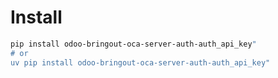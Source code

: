 # Install

```bash
pip install odoo-bringout-oca-server-auth-auth_api_key"
# or
uv pip install odoo-bringout-oca-server-auth-auth_api_key"
```
